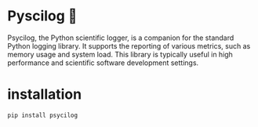 # Pyscilog 🍄

Psycilog, the Python scientific logger, is a companion for the standard Python logging library. It supports the
reporting of various metrics, such as memory usage and system load. This library is typically useful in high performance
and scientific software development settings.


# installation

```
pip install psycilog
```
